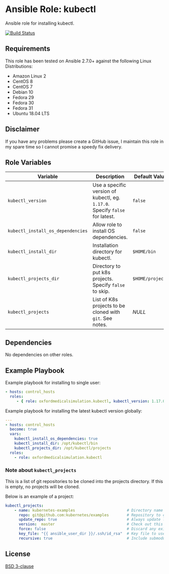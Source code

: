 # Ansible Role: kubectl

Ansible role for installing kubectl.

[![Build Status](https://www.travis-ci.org/PyratLabs/ansible-role-kubectl.svg?branch=master)](https://www.travis-ci.org/PyratLabs/ansible-role-kubectl)

## Requirements

This role has been tested on Ansible 2.7.0+ against the following Linux Distributions:

  - Amazon Linux 2
  - CentOS 8
  - CentOS 7
  - Debian 10
  - Fedora 29
  - Fedora 30
  - Fedora 31
  - Ubuntu 18.04 LTS

## Disclaimer

If you have any problems please create a GitHub issue, I maintain this role in
my spare time so I cannot promise a speedy fix delivery.

## Role Variables


| Variable                          | Description                                                                  | Default Value    |
|-----------------------------------|------------------------------------------------------------------------------|------------------|
| `kubectl_version`                 | Use a specific version of kubectl, eg. `1.17.0`. Specify `false` for latest. | `false`          |
| `kubectl_install_os_dependencies` | Allow role to install OS dependencies.                                       | `false`          |
| `kubectl_install_dir`             | Installation directory for kubectl.                                          | `$HOME/bin`      |
| `kubectl_projects_dir`            | Directory to put k8s projects. Specify `false` to skip.                      | `$HOME/projects` |
| `kubectl_projects`                | List of K8s projects to be cloned with `git`. See notes.                     | _NULL_           |

## Dependencies

No dependencies on other roles.

## Example Playbook

Example playbook for installing to single user:

```yaml
- hosts: control_hosts
  roles:
     - { role: oxfordmedicalsimulation.kubectl, kubectl_version: 1.17.0 }
```

Example playbook for installing the latest kubectl version globally:

```yaml
---
- hosts: control_hosts
  become: true
  vars:
    kubectl_install_os_dependencies: true
    kubectl_install_dir: /opt/kubectl/bin
    kubectl_projects_dir: /opt/kubectl/projects
  roles:
    - role: oxfordmedicalsimulation.kubectl
```

### Note about `kubectl_projects`

This is a list of git repositories to be cloned into the projects directory.
If this is empty, no projects will be cloned.

Below is an example of a project:

```yaml
kubectl_projects:
    - name: kubernetes-examples                       # Directory name to clone into
      repo: git@github.com:kubernetes/examples        # Repository to clone
      update_repo: true                               # Always update local copy of repo
      version:  master                                # Check out this version of the repo
      force: false                                    # Discard any existing working copy of the repo
      key_file: "{{ ansible_user_dir }}/.ssh/id_rsa"  # Key file to use to clone the repo
      recursive: true                                 # Include submodules in clone
```

## License

[BSD 3-clause](LICENSE.txt)

